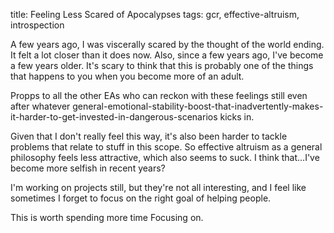 title: Feeling Less Scared of Apocalypses
tags: gcr, effective-altruism, introspection

A few years ago, I was viscerally scared by the thought of the world ending. It felt a lot closer than it does now. Also, since a few years ago, I've become a few years older. It's scary to think that this is probably one of the things that happens to you when you become more of an adult.

Propps to all the other EAs who can reckon with these feelings still even after whatever general-emotional-stability-boost-that-inadvertently-makes-it-harder-to-get-invested-in-dangerous-scenarios kicks in.

Given that I don't really feel this way, it's also been harder to tackle problems that relate to stuff in this scope. So effective altruism as a general philosophy feels less attractive, which also seems to suck. I think that...I've become more selfish in recent years?

I'm working on projects still, but they're not all interesting, and I feel like sometimes I forget to focus on the right goal of helping people.

This is worth spending more time Focusing on.